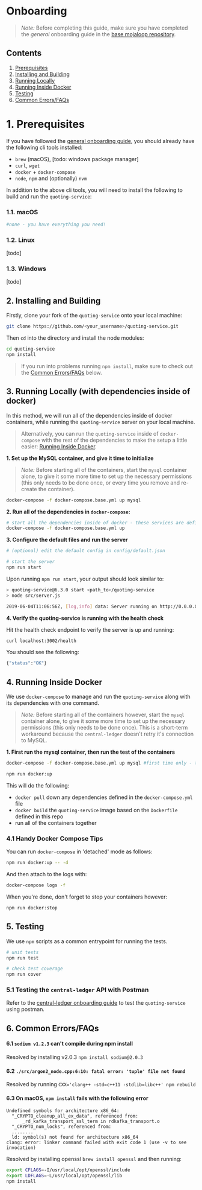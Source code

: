 # Onboarding

>*Note:* Before completing this guide, make sure you have completed the _general_ onboarding guide in the [base mojaloop repository](https://github.com/mojaloop/mojaloop/blob/master/onboarding.md#mojaloop-onboarding).

## Contents

<!-- vscode-markdown-toc -->
1. [Prerequisites](#Prerequisites)
2. [Installing and Building](#InstallingandBuilding)
3. [Running Locally](#RunningLocally)
4. [Running Inside Docker](#RunningInsideDocker)
5. [Testing](#Testing)
6. [Common Errors/FAQs](#CommonErrorsFAQs)

<!-- vscode-markdown-toc-config
	numbering=true
	autoSave=true
	/vscode-markdown-toc-config -->
<!-- /vscode-markdown-toc -->


#  1. <a name='Prerequisites'></a>Prerequisites

If you have followed the [general onboarding guide](https://github.com/mojaloop/mojaloop/blob/master/onboarding.md#mojaloop-onboarding), you should already have the following cli tools installed:

* `brew` (macOS), [todo: windows package manager]
* `curl`, `wget`
* `docker` + `docker-compose`
* `node`, `npm` and (optionally) `nvm`

In addition to the above cli tools, you will need to install the following to build and run the `quoting-service`:


###  1.1. <a name='macOS'></a>macOS
```bash
#none - you have everything you need!
```

###  1.2. <a name='Linux'></a>Linux

[todo]

###  1.3. <a name='Windows'></a>Windows

[todo]


##  2. <a name='InstallingandBuilding'></a>Installing and Building

Firstly, clone your fork of the `quoting-service` onto your local machine:
```bash
git clone https://github.com/<your_username>/quoting-service.git
```

Then `cd` into the directory and install the node modules:
```bash
cd quoting-service
npm install
```

> If you run into problems running `npm install`, make sure to check out the [Common Errors/FAQs](#CommonErrorsFAQs) below.


## 3. <a name='RunningLocally'></a>Running Locally (with dependencies inside of docker)

In this method, we will run all of the dependencies inside of docker containers, while running the `quoting-service` server on your local machine.

> Alternatively, you can run the `quoting-service` inside of `docker-compose` with the rest of the dependencies to make the setup a little easier: [Running Inside Docker](#RunningInsideDocker).


**1. Set up the MySQL container, and give it time to initialize**
>*Note:* Before starting all of the containers, start the `mysql` container alone, to give it some more time to set up the necessary permissions (this only needs to be done once, or every time you remove and re-create the container). 

```bash
docker-compose -f docker-compose.base.yml up mysql
```

**2. Run all of the dependencies in `docker-compose`:**

```bash
# start all the dependencies inside of docker - these services are defined in docker-compose.base.yml
docker-compose -f docker-compose.base.yml up

```

**3. Configure the default files and run the server**
```bash
# (optional) edit the default config in config/default.json

# start the server
npm run start
```

<!-- **4. Populate the test database**
```bash
./test/util/scripts/populateTestData.sh
``` -->

Upon running `npm run start`, your output should look similar to:

```bash
> quoting-service@6.3.0 start <path_to>/quoting-service
> node src/server.js

2019-06-04T11:06:56Z, [log,info] data: Server running on http://0.0.0.0:3002
```

**4. Verify the quoting-service is running with the health check**
<!-- TODO: Verify everything works correctly! -->

Hit the health check endpoint to verify the server is up and running:

```bash
curl localhost:3002/health
```

You should see the following:
```bash
{"status":"OK"}
```


##  4. <a name='RunningInsideDocker'></a>Running Inside Docker

We use `docker-compose` to manage and run the `quoting-service` along with its dependencies with one command.

>*Note:* Before starting all of the containers however, start the `mysql` container alone, to give it some more time to set up the necessary permissions (this only needs to be done once). This is a short-term workaround because the `central-ledger` doesn't retry it's connection to MySQL.


**1. First run the mysql container, then run the test of the containers**
```bash
docker-compose -f docker-compose.base.yml up mysql #first time only - the initial mysql load takes a while, and if it's not up in time, the central-ledger will just crash

npm run docker:up
```

This will do the following:
* `docker pull` down any dependencies defined in the `docker-compose.yml` file
* `docker build` the `quoting-service` image based on the `Dockerfile` defined in this repo
* run all of the containers together

### 4.1 Handy Docker Compose Tips

You can run `docker-compose` in 'detached' mode as follows:

```bash
npm run docker:up -- -d
```

And then attach to the logs with:
```bash
docker-compose logs -f
```

When you're done, don't forget to stop your containers however:
```bash
npm run docker:stop
```

##  5. <a name='Testing'></a>Testing

We use `npm` scripts as a common entrypoint for running the tests.
```bash
# unit tests
npm run test

# check test coverage
npm run cover
```

### 5.1 Testing the `central-ledger` API with Postman

Refer to the [central-ledger onboarding guide](https://github.com/mojaloop/central-ledger/blob/master/Onboarding.md#51-testing-the-central-ledger-api-with-postman) to test the `quoting-service` using postman.


##  6. <a name='CommonErrorsFAQs'></a>Common Errors/FAQs

#### 6.1 `sodium v1.2.3` can't compile during npm install

Resolved by installing v2.0.3 `npm install sodium@2.0.3`


#### 6.2 `./src/argon2_node.cpp:6:10: fatal error: 'tuple' file not found` 

Resolved by running `CXX='clang++ -std=c++11 -stdlib=libc++' npm rebuild`


#### 6.3 On macOS, `npm install` fails with the following error
```
Undefined symbols for architecture x86_64:
  "_CRYPTO_cleanup_all_ex_data", referenced from:
      _rd_kafka_transport_ssl_term in rdkafka_transport.o
  "_CRYPTO_num_locks", referenced from:
  ........
  ld: symbol(s) not found for architecture x86_64
clang: error: linker command failed with exit code 1 (use -v to see invocation) 
```

Resolved by installing openssl `brew install openssl` and then running: 
  ```bash
  export CFLAGS=-I/usr/local/opt/openssl/include 
  export LDFLAGS=-L/usr/local/opt/openssl/lib 
  npm install
  ```  